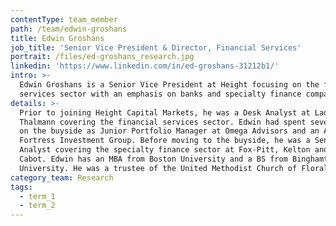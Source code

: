 ```yaml
---
contentType: team_member
path: /team/edwin-groshans
title: Edwin Groshans
job_title: 'Senior Vice President & Director, Financial Services'
portrait: /files/ed-groshans_research.jpg
linkedin: 'https://www.linkedin.com/in/ed-groshans-31212b1/'
intro: >-
  Edwin Groshans is a Senior Vice President at Height focusing on the financial
  services sector with an emphasis on banks and specialty finance companies.
details: >-
  Prior to joining Height Capital Markets, he was a Desk Analyst at Ladenburg
  Thalmann covering the financial services sector. Edwin had spent several years
  on the buyside as Junior Portfolio Manager at Omega Advisors and an Analyst at
  Fortress Investment Group. Before moving to the buyside, he was a Senior
  Analyst covering the specialty finance sector at Fox-Pitt, Kelton and Moors &
  Cabot. Edwin has an MBA from Boston University and a BS from Binghamton
  University. He was a trustee of the United Methodist Church of Floral Park.
category_team: Research
tags:
  - term_1
  - term_2
---
```


